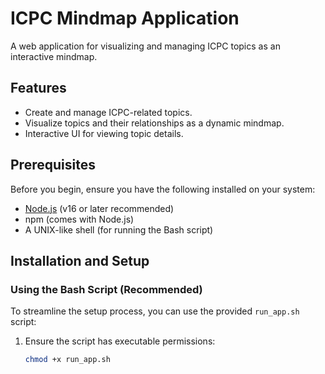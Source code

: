 # ICPC Mindmap Application

A web application for visualizing and managing ICPC topics as an interactive mindmap.

## Features

- Create and manage ICPC-related topics.
- Visualize topics and their relationships as a dynamic mindmap.
- Interactive UI for viewing topic details.

## Prerequisites

Before you begin, ensure you have the following installed on your system:

- [Node.js](https://nodejs.org/) (v16 or later recommended)
- npm (comes with Node.js)
- A UNIX-like shell (for running the Bash script)

## Installation and Setup

### Using the Bash Script (Recommended)

To streamline the setup process, you can use the provided `run_app.sh` script:

1. Ensure the script has executable permissions:
   ```bash
   chmod +x run_app.sh